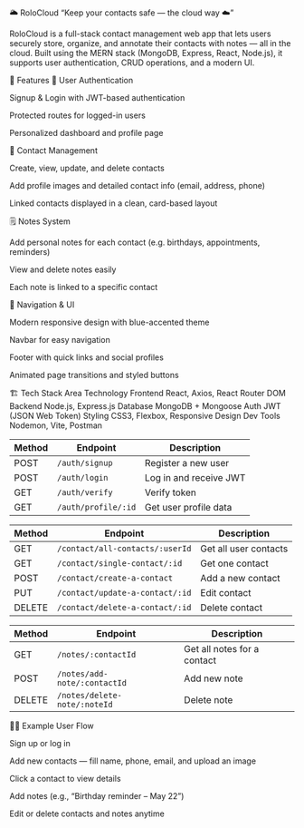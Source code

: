 🌥️ RoloCloud
“Keep your contacts safe — the cloud way ☁️”

RoloCloud is a full-stack contact management web app that lets users securely store, organize, and annotate their contacts with notes — all in the cloud. Built using the MERN stack (MongoDB, Express, React, Node.js), it supports user authentication, CRUD operations, and a  modern UI.

🚀 Features
👤 User Authentication

Signup & Login with JWT-based authentication

Protected routes for logged-in users

Personalized dashboard and profile page

📇 Contact Management

Create, view, update, and delete contacts

Add profile images and detailed contact info (email, address, phone)

Linked contacts displayed in a clean, card-based layout

🗒️ Notes System

Add personal notes for each contact (e.g. birthdays, appointments, reminders)

View and delete notes easily

Each note is linked to a specific contact

🧭 Navigation & UI

Modern responsive design with blue-accented theme

Navbar for easy navigation

Footer with quick links and social profiles

Animated page transitions and styled buttons

🏗️ Tech Stack
Area	Technology
Frontend	React, Axios, React Router DOM
Backend	Node.js, Express.js
Database	MongoDB + Mongoose
Auth	JWT (JSON Web Token)
Styling	CSS3, Flexbox, Responsive Design
Dev Tools	Nodemon, Vite, Postman

| Method | Endpoint            | Description            |
| ------ | ------------------- | ---------------------- |
| POST   | `/auth/signup`      | Register a new user    |
| POST   | `/auth/login`       | Log in and receive JWT |
| GET    | `/auth/verify`      | Verify token           |
| GET    | `/auth/profile/:id` | Get user profile data  |

| Method | Endpoint                        | Description           |
| ------ | ------------------------------- | --------------------- |
| GET    | `/contact/all-contacts/:userId` | Get all user contacts |
| GET    | `/contact/single-contact/:id`   | Get one contact       |
| POST   | `/contact/create-a-contact`     | Add a new contact     |
| PUT    | `/contact/update-a-contact/:id` | Edit contact          |
| DELETE | `/contact/delete-a-contact/:id` | Delete contact        |

| Method | Endpoint                     | Description                 |
| ------ | ---------------------------- | --------------------------- |
| GET    | `/notes/:contactId`          | Get all notes for a contact |
| POST   | `/notes/add-note/:contactId` | Add new note                |
| DELETE | `/notes/delete-note/:noteId` | Delete note                 |

👩‍💻 Example User Flow

Sign up or log in

Add new contacts — fill name, phone, email, and upload an image

Click a contact to view details

Add notes (e.g., “Birthday reminder – May 22”)

Edit or delete contacts and notes anytime



